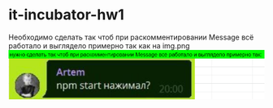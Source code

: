 # it-incubator-hw1

Необходимо сделать так чтоб при раскомментировании Message всё работало и выглядело примерно так как на img.png
![img.png](https://raw.githubusercontent.com/mrferby/it-incubator-hw1/main/images/img.png)
